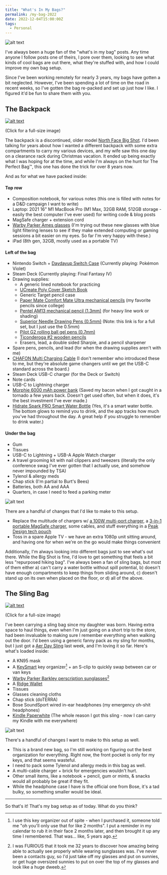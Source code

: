 ```yaml
---
title: "What's In My Bags?"
permalink: /my-bag-2022
date: 2022-12-04T15:00:00Z
tags: 
  - Personal
---
```


![alt text][headerImg]

I've always been a huge fan of the "what's in my bag" posts. Any time anyone I follow posts one of theirs, I pore over them, looking to see what kinds of cool bags are out there, what they're stuffed with, and how I could improve my own bag setup.

Since I've been working remotely for nearly 3 years, my bags have gotten a bit neglected. However, I've been spending a lot of time on the road in recent weeks, so I've gotten the bag re-packed and set up just how I like. I figured it'd be fun to share them with you.

<!-- more -->

## The Backpack

[![alt text][backpackGuts]][backpackGutsFull]

(Click for a full-size image)

The backpack is a discontinued, older model [North Face Big Shot](https://www.trailspace.com/gear/the-north-face/big-shot/). I'd been talking for years about how I wanted a different backpack with some extra compartments to carry my various devices, and my wife saw this one day on a clearance rack during Christmas vacation. It ended up being exactly what I was hoping for at the time, and while I'm always on the hunt for The Perfect Bag™, this one has done the trick for over 8 years now.

And as for what we have packed inside:

#### Top row

- Composition notebook, for various notes (this one is filled with notes for a D&D campaign I want to write)
- Laptop: 2021 16" M1 MacBook Pro (M1 Max, 32GB RAM, 512GB storage - easily the best computer I've ever used) for writing code & blog posts
- MagSafe charger + extension cord
- [Warby Parker Ames glasses](https://www.warbyparker.com/eyeglasses/men/ames/jet-black-matte-with-polished-silver) (I'm trying out these new glasses with blue light filtering lenses to see if they make extended computing or gaming sessions a bit easier on my eyes. So far I'm very happy with these.)
- iPad (8th gen, 32GB, mostly used as a portable TV)

#### Left of the bag

- Nintendo Switch + [Daydayup Switch Case](https://amzn.to/3VL00UO) (Currently playing: Pokémon Violet)
- Steam Deck (Currently playing: Final Fantasy IV)
- Drawing supplies: 
  - A generic lined notebook for practicing
  - [UCreate Poly Cover Sketch Book](https://amzn.to/3H9MdmE)
  - Generic Target pencil case
  - [Paper Mate Comfort Mate Ultra mechanical pencils](https://amzn.to/3BblUZz) (my favorite pencils since college)
  - [Pentel AM13 mechanical pencil (1.3mm)](https://amzn.to/3XVd6AG) (for heavy line work or shading)
  - [Superior Needle Drawing Pens (0.5mm)](https://amzn.to/3VOP0Wr) (Note: this link is for a full set, but I just use the 0.5mm)
  - [Pilot G2 rolling ball gel pens (0.7mm)](https://amzn.to/3h6Brmu)
  - [Ticonderoga #2 wooden pencils](https://amzn.to/3BbmVRn)
  - Erasers, lead, a double sided Sharpie, and a pencil sharpener
- Spare pens, pencils, and lead (for when the drawing supplies aren't with me)
- [CHAFON Multi Charging Cable](https://amzn.to/3XPXui5) (I don't remember who introduced these to me, but they're absolute game changers until we get the USB-C standard across the board.)
- Steam Deck USB-C charger (for the Deck or Switch)
- Note cards
- USB-C to Lightning charger
- [Morphie 6000 mAh power bank](https://amzn.to/3P7nphi) (Saved my bacon when I got caught in a tornado a few years back. Doesn't get used often, but when it does, it's the best investment I've ever made.)
- [Hidrate Spark PRO Smart Water Bottle](https://amzn.to/3umg97w) (Yes, it's a smart water bottle. The bottom glows to remind you to drink, and the app tracks how much you've had throughout the day. A great help if you struggle to remember to drink water.)

#### Under the bag

- Gum
- Tissues
- USB-C to Lightning + USB-A Apple Watch charger
- A travel grooming kit with nail clippers and tweezers (literally the only conference swag I've ever gotten that I actually use, and somehow never impounded by TSA)
- Tylenol & allergy meds
- Chap stick (I'm partial to Burt's Bees)
- Batteries, both AA and AAA
- Quarters, in case I need to feed a parking meter

![alt text][backpackGlam]

There are a handful of changes that I'd like to make to this setup.

- Replace the multitude of chargers w/ [a 100W multi-port charger](https://amzn.to/3XTAOxp), a [3-in-1 portable MagSafe charger](https://www.zagg.com/en_us/3-in-1-travel-charger-magsafe-apple), some cables, and stuff everything in a [Peak Design tech pouch](https://www.peakdesign.com/products/tech-pouch/)
- Toss in a spare Apple TV - we have an extra 1080p unit sitting around, and having one for when we're on the go would make things convenient

Additionally, I'm always looking into different bags just to see what's out there. While the Big Shot is fine, I'd love to get something that feels a bit less "repurposed hiking bag". I've always been a fan of sling bags, but most of them either a) can't carry a water bottle without spill potential, b) doesn't have enough compartments to keep things from sliding around, c) doesn't stand up on its own when placed on the floor, or d) all of the above.

## The Sling Bag

[![alt text][slingGuts]][slingGutsFull]

(Click for a full-size image)

I've been carrying a sling bag since my daughter was born. Having extra space to haul things, even when I'm just going on a short trip to the store, had been invaluable to making sure I remember everything when walking out the door. I'd been using a generic fanny pack as my sling for months, but I just got a [Aer Day Sling](https://www.aersf.com/day-sling-3-gray) last week, and I'm loving it so far. Here's what's loaded inside:

- A KN95 mask
- A [KeySmart](https://www.getkeysmart.com/products/keysmart_ext) key organizer[^1] + an S-clip to quickly swap between car or van keys
- [Warby Parker Barkley perscription sunglasses](https://www.warbyparker.com/sunglasses/men/barkley/black-matte-eclipse)[^2]
- A [Ridge Wallet](https://ridge.com/products/aluminum-navy)
- Tissues
- Glasses cleaning cloths
- Chap stick (doTERRA)
- Bose SoundSport wired in-ear headphones (my emergency oh-shit headphones)
- [Kindle Paperwhite](https://amzn.to/3F5acAM) (The whole reason I got this sling - now I can carry my Kindle with me everywhere)

![alt text][slingGlam]

There's a handful of changes I want to make to this setup as well.

- This is a brand new bag, so I'm still working on figuring out the best organization for everything. Right now, the front pocket is only for my keys, and that seems wasteful.
- I need to pack some Tylenol and allergy meds in this bag as well.
- A multi-cable charger + brick for emergencies wouldn't hurt.
- Other small items, like a notebook + pencil, gum or mints, & snacks would all probably be great if they fit.
- While the headphone case I have is the official one from Bose, it's a tad bulky, so something smaller would be ideal.

<hr />

So that's it! That's my bag setup as of today. What do you think?

[headerImg]: https://imgur.com/7D0rpBv.png
[backpackGlam]: https://i.imgur.com/krMImRp.jpg "A series of photos of my backpack"
[slingGlam]: https://imgur.com/7xRj5u7.jpg "A series of photos of my sling bag"
[backpackGuts]: https://imgur.com/gXOGKTa.jpg "A photo of everything in my backpack"
[backpackGutsFull]: https://imgur.com/vc4UT1v.jpg "A photo of everything in my backpack"
[slingGuts]: https://imgur.com/TGXdOJ8.jpg "A photo of everything in my sling bag"
[slingGutsFull]: https://imgur.com/b0F08M2.jpg "A photo of everything in my sling bag"

[^1]: I use this key organizer out of spite - when I purchased it, someone told me "oh you'll only use that for like 2 months". I put a reminder in my calendar to rub it in their face 2 months later, and then brought it up any time I remembered. That was... like, 5 years ago.
[^2]: I was FURIOUS that it took me 32 years to discover how amazing being able to actually see properly while wearing sunglasses was. I've never been a contacts guy, so I'd just take off my glasses and put on sunnies, or get huge oversized sunnies to put on over the top of my glasses and look like a huge dweeb.